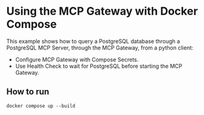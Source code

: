 # Using the MCP Gateway with Docker Compose

This example shows how to query a PostgreSQL database through a PostgreSQL MCP Server,
through the MCP Gateway, from a python client:

+ Configure MCP Gateway with Compose Secrets.
+ Use Health Check to wait for PostgreSQL before starting the MCP Gateway.

## How to run

```console
docker compose up --build
```
